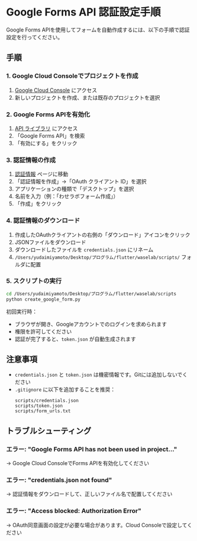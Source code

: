 # Google Forms API 認証設定手順

Google Forms APIを使用してフォームを自動作成するには、以下の手順で認証設定を行ってください。

## 手順

### 1. Google Cloud Consoleでプロジェクトを作成

1. [Google Cloud Console](https://console.cloud.google.com/) にアクセス
2. 新しいプロジェクトを作成、または既存のプロジェクトを選択

### 2. Google Forms APIを有効化

1. [API ライブラリ](https://console.cloud.google.com/apis/library) にアクセス
2. 「Google Forms API」を検索
3. 「有効にする」をクリック

### 3. 認証情報の作成

1. [認証情報](https://console.cloud.google.com/apis/credentials) ページに移動
2. 「認証情報を作成」→「OAuth クライアント ID」を選択
3. アプリケーションの種類で「デスクトップ」を選択
4. 名前を入力（例：「わせラボフォーム作成」）
5. 「作成」をクリック

### 4. 認証情報のダウンロード

1. 作成したOAuthクライアントの右側の「ダウンロード」アイコンをクリック
2. JSONファイルをダウンロード
3. ダウンロードしたファイルを `credentials.json` にリネーム
4. `/Users/yudaimiyamoto/Desktop/プログラム/flutter/waselab/scripts/` フォルダに配置

### 5. スクリプトの実行

```bash
cd /Users/yudaimiyamoto/Desktop/プログラム/flutter/waselab/scripts
python create_google_form.py
```

初回実行時：
- ブラウザが開き、Googleアカウントでのログインを求められます
- 権限を許可してください
- 認証が完了すると、`token.json` が自動生成されます

## 注意事項

- `credentials.json` と `token.json` は機密情報です。Gitには追加しないでください
- `.gitignore` に以下を追加することを推奨：
  ```
  scripts/credentials.json
  scripts/token.json
  scripts/form_urls.txt
  ```

## トラブルシューティング

### エラー: "Google Forms API has not been used in project..."
→ Google Cloud ConsoleでForms APIを有効化してください

### エラー: "credentials.json not found"
→ 認証情報をダウンロードして、正しいファイル名で配置してください

### エラー: "Access blocked: Authorization Error"
→ OAuth同意画面の設定が必要な場合があります。Cloud Consoleで設定してください